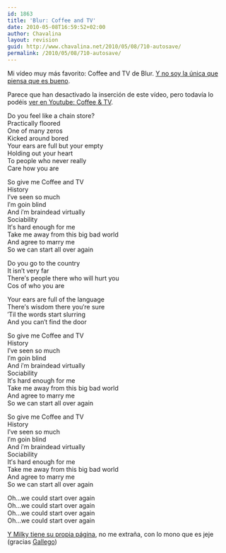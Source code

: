 ```yaml
---
id: 1863
title: 'Blur: Coffee and TV'
date: 2010-05-08T16:59:52+02:00
author: Chavalina
layout: revision
guid: http://www.chavalina.net/2010/05/08/710-autosave/
permalink: /2010/05/08/710-autosave/
---
```

Mi vídeo muy más favorito: Coffee and TV de Blur. <a href="http://www.pitchforkmedia.com/article/feature/36588/Staff_List_100_Awesome_Music_Videos" target="_blank">Y no soy la única que piensa que es bueno</a>.

Parece que han desactivado la inserción de este vídeo, pero todavía lo podéis [ver en Youtube: Coffee & TV](http://www.youtube.com/watch?v=6oqXVx3sBOk).



Do you feel like a chain store?  
Practically floored  
One of many zeros  
Kicked around bored  
Your ears are full but your empty  
Holding out your heart  
To people who never really  
Care how you are

So give me Coffee and TV  
History  
I′ve seen so much  
I′m goin blind  
And i′m braindead virtually  
Sociability  
It′s hard enough for me  
Take me away from this big bad world  
And agree to marry me  
So we can start all over again

Do you go to the country  
It isn′t very far  
There′s people there who will hurt you  
Cos of who you are

Your ears are full of the language  
There′s wisdom there you′re sure  
′Til the words start slurring  
And you can′t find the door

So give me Coffee and TV  
History  
I′ve seen so much  
I′m goin blind  
And i′m braindead virtually  
Sociability  
It′s hard enough for me  
Take me away from this big bad world  
And agree to marry me  
So we can start all over again

So give me Coffee and TV  
History  
I′ve seen so much  
I′m goin blind  
And i′m braindead virtually  
Sociability  
It′s hard enough for me  
Take me away from this big bad world  
And agree to marry me  
So we can start all over again

Oh…we could start over again  
Oh…we could start over again  
Oh…we could start over again  
Oh…we could start over again

<a href="http://www.milkyfan.com/" target="_blank">Y Milky tiene su propia página</a>, no me extraña, con lo mono que es jeje (gracias <a href="http://www.chochitopelao.com/" target="_blank">Gallego</a>)